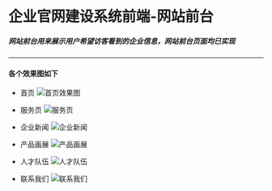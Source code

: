 # 企业官网建设系统前端-网站前台

##### 网站前台用来展示用户希望访客看到的企业信息，网站前台页面均已实现
------------

#### 各个效果图如下

- 首页
![首页效果图](http://prn5kvu34.bkt.clouddn.com/%E9%A6%96%E9%A1%B5%E6%95%88%E6%9E%9C%E5%9B%BE.png "首页效果图")

- 服务页
![服务页](http://prn5kvu34.bkt.clouddn.com/%E6%9C%8D%E5%8A%A1%E9%A1%B5%E6%95%88%E6%9E%9C%E5%9B%BE.png "服务页")

- 企业新闻
![企业新闻](http://prn5kvu34.bkt.clouddn.com/%E4%BC%81%E4%B8%9A%E6%96%B0%E9%97%BB%E6%95%88%E6%9E%9C%E5%9B%BE.png "企业新闻")

- 产品画展
![产品画展](http://prn5kvu34.bkt.clouddn.com/%E4%BA%A7%E5%93%81%E7%94%BB%E5%B1%95%E6%95%88%E6%9E%9C%E5%9B%BE.png "产品画展")

- 人才队伍
![人才队伍](http://prn5kvu34.bkt.clouddn.com/%E4%BA%BA%E6%89%8D%E9%98%9F%E4%BC%8D%E6%95%88%E6%9E%9C%E5%9B%BE.png "人才队伍")

- 联系我们
![联系我们](http://prn5kvu34.bkt.clouddn.com/%E8%81%94%E7%B3%BB%E6%88%91%E4%BB%AC%E6%95%88%E6%9E%9C%E5%9B%BE.png "联系我们")